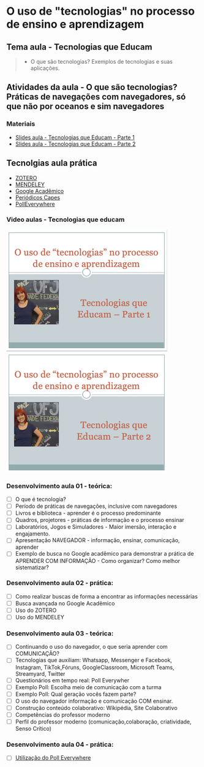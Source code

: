 # O uso de "tecnologias" no processo de ensino e aprendizagem
## Tema aula - Tecnologias que Educam
 
>  * O que são tecnologias? Exemplos de tecnologias e suas aplicações.

## Atividades da aula - O que são tecnologias? Práticas de navegações com navegadores, só que não por oceanos e sim navegadores

### Materiais
- [Slides aula - Tecnologias que Educam - Parte 1](tecnologias_parte1.pdf)
- [Slides aula - Tecnologias que Educam - Parte 2](tecnologias_parte2.pdf)

## Tecnolgias aula prática
- [ZOTERO](https://www.zotero.org/download//)
- [MENDELEY](https://www.mendeley.com/?interaction_required=true) 
- [Google Acadêmico](https://scholar.google.com.br/?hl=pt)
- [Periódicos Capes](https://www-periodicos-capes-gov-br.ezl.periodicos.capes.gov.br/index.php?)
- [PollEverywhere](https://www.polleverywhere.com/)


### Video aulas  -  Tecnologias que educam
[![Aula - Tecnologias que educam - Parte 1](capa_aula04.png)](https://youtu.be/3Qyvy_SLjRA)
[![Aula - Tecnologias que educam - Parte 2](capa_aula05.png)](https://youtu.be/crfHCfZMbkE)

### Desenvolvimento aula 01 - teórica: 

- [ ]  O que é tecnologia?
- [ ]  Período de práticas de navegações, inclusive com navegadores
- [ ]  Livros e biblioteca - aprender é o processo predominante
- [ ]  Quadros, projetores - práticas de informação e o processo ensinar
- [ ]  Laboratórios, Jogos e Simuladores - Maior imersão, interação e engajamento.
- [ ]  Apresentação NAVEGADOR - informação, ensinar, comunicação, aprender
- [ ]  Exemplo de busca no Google acadêmico para demonstrar a prática de APRENDER COM INFORMAÇÃO - Como organizar? Como melhor sistematizar?

### Desenvolvimento aula 02 - prática: 
- [ ]  Como realizar buscas de forma a encontrar as informações necessárias
- [ ]  Busca avançada no Google Acadêmico
- [ ]  Uso do ZOTERO
- [ ]  Uso do MENDELEY

### Desenvolvimento aula 03 - teórica: 

- [ ]  Continuando o uso do navegador, o que seria aprender com COMUNICAÇÃO?
- [ ]  Tecnologias que auxiliam: Whatsapp, Messenger e Facebook, Instagram, TikTok,Fóruns, GoogleClassroom, Microsoft Teams, Streamyard, Twitter
- [ ]  Questionários em tempo real: Poll Everywher
- [ ]  Exemplo Poll: Escolha meio de comunicação com a turma
- [ ]  Exemplo Poll: Qual geração vocês fazem parte?
- [ ]  O uso do navegador informação e comunicação COM ensinar.
- [ ]  Construção conteúdo colaborativo: Wikipédia, Site Colaborativo
- [ ]  Competências do professor moderno
- [ ]  Perfil do professor moderno (comunicação,colaboração, criatividade, Senso Crítico)

### Desenvolvimento aula 04 - prática: 
- [ ]  [Utilização do Poll Everywhere](https://www.polleverywhere.com/)
